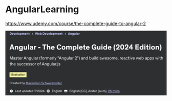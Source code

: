 # AngularLearning

https://www.udemy.com/course/the-complete-guide-to-angular-2

![Course Overview](1.png)
